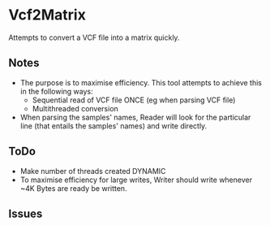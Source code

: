 # Vcf2Matrix

Attempts to convert a VCF file into a matrix quickly.

## Notes
* The purpose is to maximise efficiency. This tool attempts to achieve this in the following ways:
	- Sequential read of VCF file ONCE (eg when parsing VCF file)
	- Multithreaded conversion
* When parsing the samples' names, Reader will look for the particular line (that entails the samples' names) and write directly.

## ToDo
* Make number of threads created DYNAMIC
* To maximise efficiency for large writes, Writer should write whenever ~4K Bytes are ready be written.

## Issues
